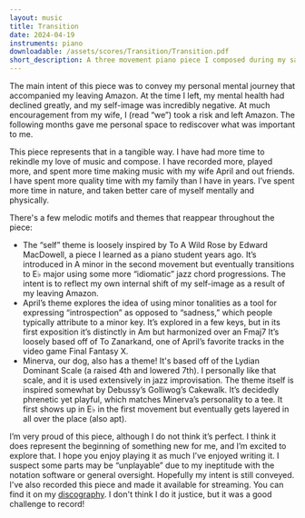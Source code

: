 ```yaml
---
layout: music
title: Transition
date: 2024-04-19
instruments: piano
downloadable: /assets/scores/Transition/Transition.pdf
short_description: A three movement piano piece I composed during my sabbatical
---
```


The main intent of this piece was to convey my personal mental journey that accompanied my leaving Amazon. At the time I left, my mental health had declined greatly, and my self-image was incredibly negative. At much encouragement from my wife, I (read “we”) took a risk and left Amazon. The following months gave me personal space to rediscover what was important to me.

This piece represents that in a tangible way. I have had more time to rekindle my love of music and compose. I have recorded more, played more, and spent more time making music with my wife April and out friends. I have spent more quality time with my family than I have in years. I’ve spent more time in nature, and taken better care of myself mentally and physically.

There's a few melodic motifs and themes that reappear throughout the piece:
- The “self” theme is loosely inspired by To A Wild Rose by Edward MacDowell, a piece I learned as a piano student years ago. It’s introduced in A minor in the second movement but eventually transitions to E♭ major using some more “idiomatic” jazz chord progressions. The intent is to reflect my own internal shift of my self-image as a result of my leaving Amazon.
- April’s theme explores the idea of using minor tonalities as a tool for expressing “introspection” as opposed to “sadness,” which people typically attribute to a minor key. It’s explored in a few keys, but in its first exposition it’s distinctly in Am but harmonized over an Fmaj7  It’s loosely based off of To Zanarkand, one of April’s favorite tracks in the video game Final Fantasy X.
- Minerva, our dog, also has a theme! It's based off of the Lydian Dominant Scale (a raised 4th and lowered 7th). I personally like that scale, and it is used extensively in jazz improvisation. The theme itself is inspired somewhat by Debussy’s Golliwog’s Cakewalk. It’s decidedly phrenetic yet playful, which matches Minerva’s personality to a tee. It first shows up in E♭ in the first movement but eventually gets layered in all over the place (also apt).

I’m very proud of this piece, although I do not think it’s perfect. I think it does represent the beginning of something new for me, and I’m excited to explore that. I hope you enjoy playing it as much I’ve enjoyed writing it. I suspect some parts may be “unplayable” due to my ineptitude with the notation software or general oversight. Hopefully my intent is still conveyed. I've also recorded this piece and made it available for streaming. You can find it on my [discography](/discography.html). I don't think I do it justice, but it was a good challenge to record!